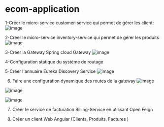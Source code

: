 # ecom-application
1-Créer le micro-service customer-service qui permet de gérer les client:
![image](https://user-images.githubusercontent.com/80751443/208134641-ebb4fc3a-f2fd-413c-a26b-c8b62cbb404d.png)

2-Créer le micro-service inventory-service qui permet de gérer les produits
![image](https://user-images.githubusercontent.com/80751443/208135597-b8e9c0f5-72d6-4562-a396-1710c9248ab7.png)

3-Créer la Gateway Spring cloud Gateway
![image](https://user-images.githubusercontent.com/80751443/208182221-a951e9dd-560d-4968-820d-eb756e77665d.png)

4-Configuration statique du système de routage

5-Créer l&#39;annuaire Eureka Discovery Service
![image](https://user-images.githubusercontent.com/80751443/208182724-f163bd49-252a-4bed-97c7-12679e5f5530.png)

6. Faire une configuration dynamique des routes de la gateway
![image](https://user-images.githubusercontent.com/80751443/208182837-79ca99f2-d473-4631-91b9-d60b6d6c9c0b.png)

![image](https://user-images.githubusercontent.com/80751443/208182902-6547379f-d449-4643-acc9-7c82363f10f2.png)

![image](https://user-images.githubusercontent.com/80751443/208183135-3612ab05-4734-4804-93ca-49a9ac83cbe9.png)


7. Créer le service de facturation Billing-Service en utilisant Open Feign

8. Créer un client Web Angular (Clients, Produits, Factures )

